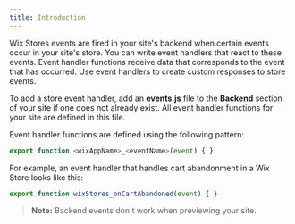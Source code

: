 ```yaml
---
title: Introduction
---
```


Wix Stores events are fired in your site's backend when certain events occur in your site's store. You can write event handlers that react to these events. Event handler functions receive data that corresponds to the event that has occurred. Use event handlers to create custom responses to store events.

To add a store event handler, add an **events.js** file to the **Backend** section of your site if one does not already exist. All event handler functions for your site are defined in this file.

Event handler functions are defined using the following pattern:
```javascript
export function <wixAppName>_<eventName>(event) { }
```
For example, an event handler that handles cart abandonment in a Wix Store looks
like this:
```javascript
export function wixStores_onCartAbandoned(event) { }
```

> **Note:** Backend events don't work when previewing your site.
